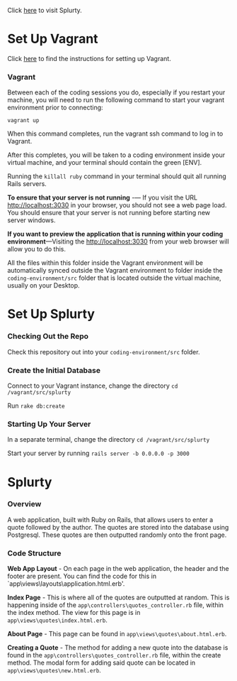 Click [here](https://splurty-zoe-kramer.herokuapp.com/) to visit Splurty. 

# Set Up Vagrant

Click [here](https://github.com/university-bootcamp/coding-environment/blob/master/windows-vagrant.md) to find the instructions for setting up Vagrant.

### Vagrant

Between each of the coding sessions you do, especially if you restart your machine, you will need to run the following command to start your vagrant environment prior to connecting:

`vagrant up`

When this command completes, run the vagrant ssh command to log in to Vagrant.

After this completes, you will be taken to a coding environment inside your virtual machine, and your terminal should contain the green [ENV].

Running the `killall ruby` command in your terminal should quit all running Rails servers.

**To ensure that your server is not running** -— If you visit the URL [http://localhost:3030](http://localhost:3030) in your browser, you should not see a web page load. You should ensure that your server is not running before starting new server windows.

**If you want to preview the application that is running within your coding environment**—Visiting the [http://localhost:3030](http://localhost:3030) from your web browser will allow you to do this.

All the files within this folder inside the Vagrant environment will be automatically synced outside the Vagrant environment to folder inside the `coding-environment/src` folder that is located outside the virtual machine, usually on your Desktop.

# Set Up Splurty

### Checking Out the Repo

Check this repository out into your `coding-environment/src` folder. 

### Create the Initial Database

Connect to your Vagrant instance, change the directory `cd /vagrant/src/splurty`

Run `rake db:create`

### Starting Up Your Server

In a separate terminal, change the directory `cd /vagrant/src/splurty`

Start your server by running `rails server -b 0.0.0.0 -p 3000`

# Splurty

### Overview

A web application, built with Ruby on Rails, that allows users to enter a quote followed by the author. The quotes are stored into the database using Postgresql. These quotes are then outputted randomly onto the front page. 

### Code Structure

**Web App Layout** - On each page in the web application, the header and the footer are present. You can find the code for this in `app\views\layouts\application.html.erb'.

**Index Page** - This is where all of the quotes are outputted at random. This is happening inside of the `app\controllers\quotes_controller.rb` file, within the index method. The view for this page is in `app\views\quotes\index.html.erb`. 

**About Page** - This page can be found in `app\views\quotes\about.html.erb`. 

**Creating a Quote** - The method for adding a new quote into the database is found in the `app\controllers\quotes_controller.rb` file, within the create method. The modal form for adding said quote can be located in `app\views\quotes\new.html.erb`. 
